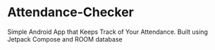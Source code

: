 # Attendance-Checker
 Simple Android App that Keeps Track of Your Attendance. Built using Jetpack Compose and ROOM database
